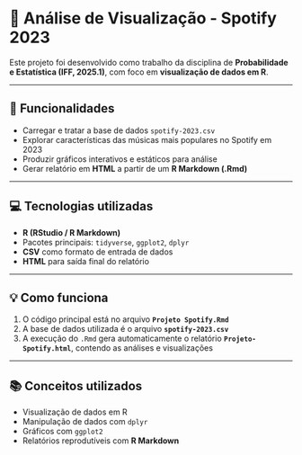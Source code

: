 # 🎵 Análise de Visualização - Spotify 2023  

Este projeto foi desenvolvido como trabalho da disciplina de **Probabilidade e Estatística (IFF, 2025.1)**, com foco em **visualização de dados em R**.  

---

## 🚀 Funcionalidades  
- Carregar e tratar a base de dados `spotify-2023.csv`  
- Explorar características das músicas mais populares no Spotify em 2023  
- Produzir gráficos interativos e estáticos para análise  
- Gerar relatório em **HTML** a partir de um **R Markdown (.Rmd)**  

---

## 💻 Tecnologias utilizadas  
- **R (RStudio / R Markdown)**  
- Pacotes principais: `tidyverse`, `ggplot2`, `dplyr`  
- **CSV** como formato de entrada de dados  
- **HTML** para saída final do relatório  

---

## 💡 Como funciona  
1. O código principal está no arquivo **`Projeto Spotify.Rmd`**  
2. A base de dados utilizada é o arquivo **`spotify-2023.csv`**  
3. A execução do `.Rmd` gera automaticamente o relatório **`Projeto-Spotify.html`**, contendo as análises e visualizações  

---

## 📚 Conceitos utilizados  
- Visualização de dados em R  
- Manipulação de dados com `dplyr`  
- Gráficos com `ggplot2`  
- Relatórios reprodutíveis com **R Markdown**  
